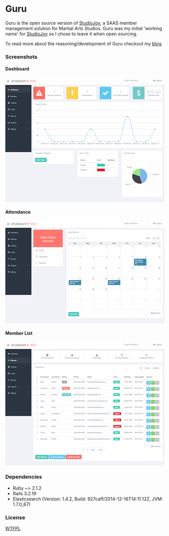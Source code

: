Guru
====

Guru is the open source version of [StudioJoy](http://studiojoy.net), a SAAS member management solution for Martial Arts Studios. Guru was my initial 'working name' for [StudioJoy](http://studiojoy.net) so I chose to leave it when open sourcing.

To read more about the reasoning/development of Guru checkout my [blog](http://www.markphelps.me/).

### Screenshots

#### Dashboard
![dashboard](/screenshots/dashboard.png?raw=true)

#### Attendance
![visits](/screenshots/visits.png?raw=true)

#### Member List
![members](/screenshots/members.png?raw=true)

### Dependencies

* Ruby ~> 2.1.2
* Rails 3.2.19
* Elasticsearch (Version: 1.4.2, Build: 927caff/2014-12-16T14:11:12Z, JVM: 1.7.0_67)

### License
[WTFPL](http://www.wtfpl.net/)